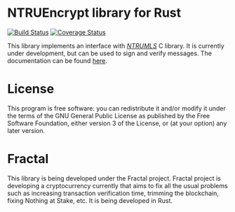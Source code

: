 # NTRUEncrypt library for Rust #

[![Build Status](https://travis-ci.org/FractalGlobal/NTRUMLS-rs.svg?branch=develop)](https://travis-ci.org/FractalGlobal/NTRUMLS-rs)
[![Coverage Status](https://coveralls.io/repos/FractalGlobal/NTRUMLS-rs/badge.svg?branch=master&service=github)](https://coveralls.io/github/FractalGlobal/NTRUMLS-rs?branch=master)

This library implements an interface with
*[NTRUMLS](https://github.com/NTRUOpenSourceProject/NTRUMLS)* C library. It is
currently under development, but can be used to sign and verify messages. The
documentation can be found [here](http://fractal.global/NTRUMLS-rs).

# License #

This program is free software: you can redistribute it and/or modify it under
the terms of the GNU General Public License as published by the Free Software
Foundation, either version 3 of the License, or (at your option) any later
version.

# Fractal #

This library is being developed under the Fractal project. Fractal project is
developing a cryptocurrency currently that aims to fix all the usual problems
such as increasing transaction verification time, trimming the blockchain,
fixing Nothing at Stake, etc. It is being developed in Rust.
